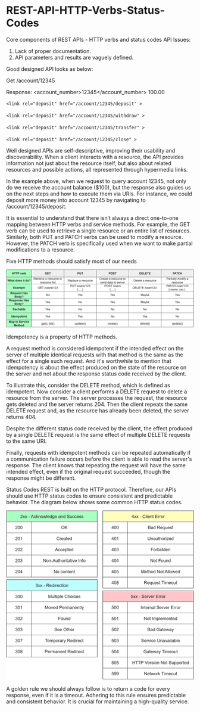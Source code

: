# REST-API-HTTP-Verbs-Status-Codes
Core components of REST APIs - HTTP verbs and status codes
API Issues:
1. Lack of proper documentation.
2. API parameters and results are vaguely defined.


Good designed API looks as below:

Get /account/12345

Response:
<account>
<account_number>12345</account_number>
    <balance currency="usd">100.00</balance>

    <link rel="deposit" href="/account/12345/deposit" >

    <link rel="deposit" href="/account/12345/withdraw" >

    <link rel="deposit" href="/account/12345/transfer" >

    <link rel="deposit" href="/account/12345/close" >
<account>

Well designed APIs are self-descriptive, improving their usability and discoverability. When a client interacts with a resource, the API provides information not just about the resource itself, but also about related resources and possible actions, all represented through hypermedia links.

In the example above, when we request to query account 12345, not only do we receive the account balance ($100), but the response also guides us on the next steps and how to execute them via URIs. For instance, we could deposit more money into account 12345 by navigating to /account/12345/deposit.

It is essential to understand that there isn’t always a direct one-to-one mapping between HTTP verbs and service methods. For example, the GET verb can be used to retrieve a single resource or an entire list of resources. Similarly, both PUT and PATCH verbs can be used to modify a resource. However, the PATCH verb is specifically used when we want to make partial modifications to a resource. 

Five HTTP methods should satisfy most of our needs

![Alt text](image.png)


Idempotency is a property of HTTP methods.

A request method is considered idempotent if the intended effect on the server of multiple identical requests with that method is the same as the effect for a single such request. And it's worthwhile to mention that idempotency is about the effect produced on the state of the resource on the server and not about the response status code received by the client.

To illustrate this, consider the DELETE method, which is defined as idempotent. Now consider a client performs a DELETE request to delete a resource from the server. The server processes the request, the resource gets deleted and the server returns 204. Then the client repeats the same DELETE request and, as the resource has already been deleted, the server returns 404.

Despite the different status code received by the client, the effect produced by a single DELETE request is the same effect of multiple DELETE requests to the same URI.

Finally, requests with idempotent methods can be repeated automatically if a communication failure occurs before the client is able to read the server's response. The client knows that repeating the request will have the same intended effect, even if the original request succeeded, though the response might be different.

Status Codes
REST is built on the HTTP protocol. Therefore, our APIs should use HTTP status codes to ensure consistent and predictable behavior. The diagram below shows some common HTTP status codes.

![Alt text](image-1.png)





A golden rule we should always follow is to return a code for every response, even if it is a timeout. Adhering to this rule ensures predictable and consistent behavior. It is crucial for maintaining a high-quality service.